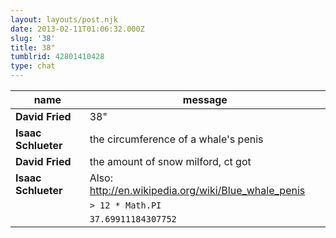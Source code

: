 ```yaml
---
layout: layouts/post.njk
date: 2013-02-11T01:06:32.000Z
slug: '38'
title: 38"
tumblrid: 42801410428
type: chat
---
```

|name|message|
|-----|-----|
| **David Fried** | 38" |
| **Isaac Schlueter** | the circumference of a whale's penis |
| **David Fried** | the amount of snow milford, ct got |
| **Isaac Schlueter** | Also: <http://en.wikipedia.org/wiki/Blue_whale_penis> |
|  | `> 12 * Math.PI` |
|  | `37.69911184307752` |
